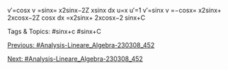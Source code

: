 v′=cosx v =sinx= x2sinx−2Z
xsinx dx
u=x u′=1
v′=sinx v =−cosx= x2sinx+ 2xcosx−2Z
cosx dx =x2sinx+ 2xcosx−2 sinx+C

   Tags & Topics:
   #sinx+c
   #sinx+C

[Previous: #Analysis-Lineare_Algebra-230308_452](Analysis-Lineare_Algebra-230308_452.md)

[Next: #Analysis-Lineare_Algebra-230308_452](Analysis-Lineare_Algebra-230308_452.md)